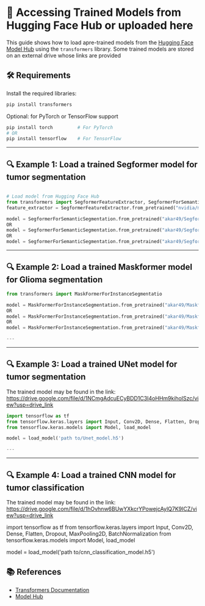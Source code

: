 
# 🤗 Accessing Trained Models from Hugging Face Hub or uploaded here

This guide shows how to load apre-trained models from the [Hugging Face Model Hub](https://huggingface.co/models) using the `transformers` library. Some trained models are stored on an external drive whose links are provided

## 🛠️ Requirements

Install the required libraries:

```bash
pip install transformers
```

Optional: for PyTorch or TensorFlow support

```bash
pip install torch         # For PyTorch
# OR
pip install tensorflow    # For TensorFlow
```

---

## 🔍 Example 1: Load a trained Segformer model for tumor segmentation

```python

# Load model from Hugging Face Hub
from transformers import SegformerFeatureExtractor, SegformerForSemanticSegmentation
feature_extractor = SegformerFeatureExtractor.from_pretrained("nvidia/mit-b0")

model = SegformerForSemanticSegmentation.from_pretrained("akar49/Segformer-pytorch_meningioma_Jun25")
OR
model = SegformerForSemanticSegmentation.from_pretrained("akar49/Segformer-pytorch_pituitary_Jun25")
OR
model = SegformerForSemanticSegmentation.from_pretrained("akar49/Segformer-pytorch_glioma_Jun25")

```

---

## 🔍 Example 2: Load a trained Maskformer model for Glioma segmentation

```python
from transformers import MaskFormerForInstanceSegmentatio

model = MaskFormerForInstanceSegmentation.from_pretrained("akar49/Maskformer-MRI_meningiomaJun25")
OR
model = MaskFormerForInstanceSegmentation.from_pretrained("akar49/Maskformer-MRI_gliomaJun25")
OR
model = MaskFormerForInstanceSegmentation.from_pretrained("akar49/Maskformer-MRI_pituitaryJun25")

---

```

---

## 🔍 Example 3: Load a trained UNet model for tumor segmentation

The trained model may be found in the link: https://drive.google.com/file/d/1NCmgAdcuECyBDD1C3I4oHHm9kiholSzc/view?usp=drive_link

```python
import tensorflow as tf
from tensorflow.keras.layers import Input, Conv2D, Dense, Flatten, Dropout, MaxPooling2D, BatchNormalization
from tensorflow.keras.models import Model, load_model

model = load_model('path to/Unet_model.h5')

---

```

---

## 🔍 Example 4: Load a trained CNN  model for tumor classification 
The trained model may be found in the link: https://drive.google.com/file/d/1hOvhnw6BUwYXkcrYPowejcAylQ7K9ICZ/view?usp=drive_link 

import tensorflow as tf
from tensorflow.keras.layers import Input, Conv2D, Dense, Flatten, Dropout, MaxPooling2D, BatchNormalization
from tensorflow.keras.models import Model, load_model

model = load_model('path to/cnn_classification_model.h5')

## 📚 References

- [Transformers Documentation](https://huggingface.co/docs/transformers)
- [Model Hub](https://huggingface.co/models)

